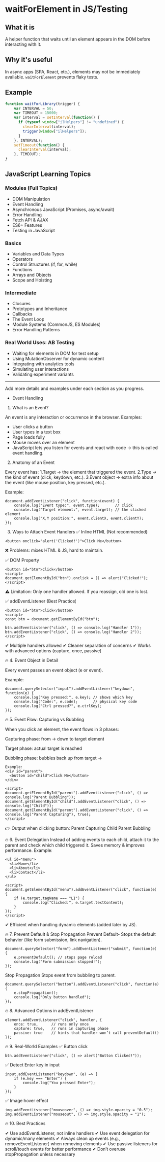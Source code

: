 # waitForElement in JS/Testing

## What it is
A helper function that waits until an element appears in the DOM before interacting with it.

## Why it's useful
In async apps (SPA, React, etc.), elements may not be immediately available. `waitForElement` prevents flaky tests.

## Example
```js
function waitForLibrary(trigger) {
    var INTERVAL = 50;
    var TIMEOUT = 15000;
    var interval = setInterval(function() {
      if (typeof window["ilHelpers"] != "undefined") {
        clearInterval(interval);
        trigger(window["ilHelpers"]);
      }
    }, INTERVAL);
    setTimeout(function() {
      clearInterval(interval);
    }, TIMEOUT);
}
```
## JavaScript Learning Topics

### Modules (Full Topics)
- DOM Manipulation
- Event Handling
- Asynchronous JavaScript (Promises, async/await)
- Error Handling
- Fetch API & AJAX
- ES6+ Features
- Testing in JavaScript

### Basics
- Variables and Data Types
- Operators
- Control Structures (if, for, while)
- Functions
- Arrays and Objects
- Scope and Hoisting

### Intermediate
- Closures
- Prototypes and Inheritance
- Callbacks
- The Event Loop
- Module Systems (CommonJS, ES Modules)
- Error Handling Patterns

### Real World Uses: AB Testing
- Waiting for elements in DOM for test setup
- Using MutationObserver for dynamic content
- Integrating with analytics tools
- Simulating user interactions
- Validating experiment variants

---
Add more details and examples under each section as you progress.


- Event Handling

1. What is an Event?

An event is any interaction or occurrence in the browser.
Examples:
- User clicks a button
- User types in a text box
- Page loads fully
- Mouse moves over an element
- JavaScript lets you listen for events and react with code → this is called event handling.

2. Anatomy of an Event

Every event has:
1.Target → the element that triggered the event.
2.Type → the kind of event (click, keydown, etc.).
3.Event object → extra info about the event (like mouse position, key pressed, etc.).

Example:
```
document.addEventListener("click", function(event) {
    console.log("Event type:", event.type);       // click
    console.log("Target element:", event.target); // the clicked element
    console.log("X,Y position:", event.clientX, event.clientY);
});
```

3. Ways to Attach Event Handlers
✅ Inline HTML (Not recommended)
```
<button onclick="alert('Clicked!')">Click Me</button>
```
❌ Problems: mixes HTML & JS, hard to maintain.

✅ DOM Property
```
<button id="btn">Click</button>
<script>
document.getElementById("btn").onclick = () => alert("Clicked!");
</script>
```

⚠️ Limitation: Only one handler allowed. If you reassign, old one is lost.


✅ addEventListener (Best Practice)
```
<button id="btn">Click</button>
<script>
const btn = document.getElementById("btn");

btn.addEventListener("click", () => console.log("Handler 1"));
btn.addEventListener("click", () => console.log("Handler 2"));
</script>

```
✔ Multiple handlers allowed
✔ Cleaner separation of concerns
✔ Works with advanced options (capture, once, passive)


🔥 4. Event Object in Detail

Every event passes an event object (e or event).

Example:
```
document.querySelector("input").addEventListener("keydown", function(e) {
    console.log("Key pressed:", e.key); // shows which key
    console.log("Code:", e.code);       // physical key code
    console.log("Ctrl pressed?", e.ctrlKey);
});
```

🔥 5. Event Flow: Capturing vs Bubbling

When you click an element, the event flows in 3 phases:

Capturing phase: from <html> → down to target element

Target phase: actual target is reached

Bubbling phase: bubbles back up from target → <html>
```
Example:
<div id="parent">
  <button id="child">Click Me</button>
</div>

<script>
document.getElementById("parent").addEventListener("click", () => console.log("Parent Bubbling"));
document.getElementById("child").addEventListener("click", () => console.log("Child"));
document.getElementById("parent").addEventListener("click", () => console.log("Parent Capturing"), true);
</script>
```
👉 Output when clicking button:
Parent Capturing
Child
Parent Bubbling

🔥 6. Event Delegation
Instead of adding events to each child, attach it to the parent and check which child triggered it. Saves memory & improves performance.
Example:
```
<ul id="menu">
  <li>Home</li>
  <li>About</li>
  <li>Contact</li>
</ul>

<script>
document.getElementById("menu").addEventListener("click", function(e) {
    if (e.target.tagName === "LI") {
        console.log("Clicked:", e.target.textContent);
    }
});
</script>

```
✔ Efficient when handling dynamic elements (added later by JS).


🔥 7. Prevent Default & Stop Propagation
Prevent Default-
Stops the default behavior (like form submission, link navigation).
```
document.querySelector("form").addEventListener("submit", function(e) {
    e.preventDefault(); // stops page reload
    console.log("Form submission stopped!");
});
```
Stop Propagation
Stops event from bubbling to parent.
```
document.querySelector("button").addEventListener("click", function(e) {
    e.stopPropagation();
    console.log("Only button handled");
});
```
🔥 8. Advanced Options in addEventListener
```
element.addEventListener("click", handler, {
    once: true,      // runs only once
    capture: true,   // runs in capturing phase
    passive: true    // hints that handler won’t call preventDefault()
});
```
🔥 9. Real-World Examples
✅ Button click
```
btn.addEventListener("click", () => alert("Button Clicked!"));
```
✅ Detect Enter key in input
```
input.addEventListener("keydown", (e) => {
    if (e.key === "Enter") {
        console.log("You pressed Enter");
    }
});
```
✅ Image hover effect
```
img.addEventListener("mouseover", () => img.style.opacity = "0.5");
img.addEventListener("mouseout", () => img.style.opacity = "1");
```

🔥 10. Best Practices

✔ Use addEventListener, not inline handlers
✔ Use event delegation for dynamic/many elements
✔ Always clean up events (e.g., removeEventListener) when removing elements
✔ Use passive listeners for scroll/touch events for better performance
✔ Don’t overuse stopPropagation unless necessary

